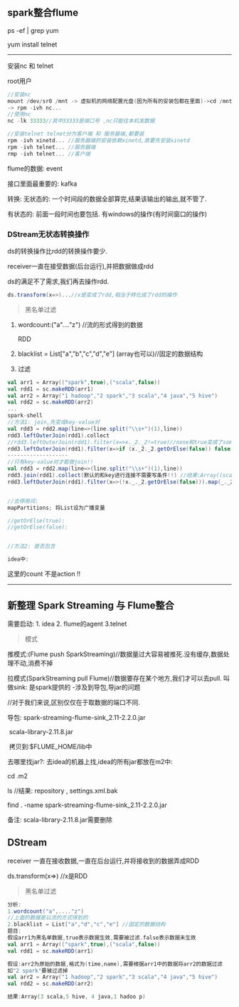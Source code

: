 ## spark整合flume

ps -ef | grep yum

yum install telnet

---

安装nc 和 telnet

root用户

```scala
//安装nc
mount /dev/sr0 /mnt -> 虚拟机的网络配置光盘(因为所有的安装包都在里面)->cd /mnt->cd Package ->ll | grep nc
-> rpm -ivh nc...
//使用nc
nc -lk 33333//其中33333是端口号 ,nc只能往本机发数据
```

```scala
//安装telnet telnet分为客户端 和 服务器端,都要装
rpm -ivh xinetd... //服务器端的安装依赖xinetd,故要先安装xinetd
rpm -ivh telnet... //服务器端
rmp -ivh telnet... //客户端
```

flume的数据: event

接口里面最重要的: kafka

转换: 无状态的: 一个时间段的数据全部算完,结果该输出的输出,就不管了.

有状态的: 前面一段时间也要包括. 有windows的操作(有时间窗口的操作)

### DStream无状态转换操作

ds的转换操作比rdd的转换操作要少.

receiver一直在接受数据(后台运行),并把数据做成rdd

ds的满足不了需求,我们再去操作rdd.

```scala
ds.transform(x=>)...//x是变成了rdd,相当于转化成了rdd的操作
```

> 黑名单过滤

1. wordcount:("a"…."z") //流的形式得到的数据

   RDD

2. blacklist = List["a","b","c","d","e"] (array也可以)//固定的数据结构

3. 过滤

```scala
val arr1 = Array(("spark",true),("scala",false))
val rdd1 = sc.makeRDD(arr1)
val arr2 = Array("1 hadoop","2 spark","3 scala","4 java","5 hive")
val rdd2 = sc.makeRDD(arr2)
...
spark-shell
//方法1: join,先变成key-value对
val rdd3 = rdd2.map(line=>(line.split("\\s+")(1),line))
rdd3.leftOuterJoin(rdd1).collect
//rdd3.leftOuterJoin(rdd1).filter(x=>x._2._2!=true)//none和true变成了some!!!!都不等于true
rdd3.leftOuterJoin(rdd1).filter(x=>if (x._2._2.getOrElse(false)) false else true).collect
-------------------
//只有key-value对才能做join!!
val rdd3 = rdd2.map(line=>(line.split("\\s+")(1),line))
rdd3.join(rdd1).collect(默认的和key进行连接不需要写条件!!) //结果:Array((scala,(3 scala,false)),.......)
rdd3.leftOuterJoin(rdd1).filter(x=>(!x._._2.getOrElse(false))).map(_._2._1).collect


//去停用词:
mapPartitions; 将List设为广播变量

//getOrElse(true):
//getOrElse(false):


//方法2: 是否包含
```

```scala
idea中:

```



这里的count 不是action !!

---

## 新整理 Spark Streaming 与 Flume整合

需要启动: 1. idea  2. flume的agent 3.telnet

> 模式

推模式:(Flume push SparkStreaming)//数据量过大容易被推死.没有缓存,数据处理不动,消费不掉

拉模式(SparkStreaming pull Flume)//数据要存在某个地方,我们才可以去pull. 叫做sink: 是spark提供的 -涉及到导包,导jar的问题 

//对于我们来说,区别仅仅在于取数据的端口不同.

导包: spark-streaming-flume-sink_2.11-2.2.0.jar

​	scala-library-2.11.8.jar 

​	拷贝到:$FLUME_HOME/lib中

去哪里找jar?: 去idea的机器上找,idea的所有jar都放在m2中:

cd .m2

ls //结果: repository , settings.xml.bak

find . -name spark-streaming-flume-sink_2.11-2.2.0.jar

备注: scala-library-2.11.8.jar需要删除

## DStream

receiver 一直在接收数据,一直在后台运行,并将接收到的数据弄成RDD

ds.transform(x=>) //x是RDD

> 黑名单过滤

```scala
分析:
1.wordcount("a",...."z")
//上面的数据是以流的方式得到的
2.blacklist = List["a","d","c","e"] //固定的数据结构
题目:
假设arr1为黑名单数据,true表示数据生效,需要被过滤.false表示数据未生效
val arr1 = Array(("spark",true),("scala",false))
val rdd1 = sc.makeRDD(arr1)

假设:arr2为原始的数据,格式为(time,name),需要根据arr1中的数据将arr2的数据过滤
如"2 spark"要被过滤掉
val arr2 = Array("1 hadoop","2 spark","3 scala","4 java","5 hive")
val rdd2 = sc.makeRDD(arr2)

结果:Array(3 scala,5 hive, 4 java,1 hadoo p)



```



